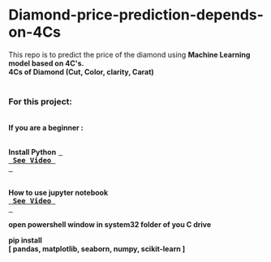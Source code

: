 # Diamond-price-prediction-depends-on-4Cs<br>
This repo is to predict the price of the diamond using <b>Machine Learning model<b> based on 4C's.<br>
4Cs of Diamond (Cut, Color, clarity, Carat)<br><br>

<h3>For this project:</h3><br>
 If you are a beginner :<br>
 
<br>Install Python [<kbd> <br> See Video <br> </kbd>][KBD]

<br>How to use jupyter notebook  [<kbd> <br> See Video <br> </kbd>][See Video] <br>

 
open powershell window in system32 folder of you C drive
 
pip install 
<br>[ pandas, matplotlib, seaborn, numpy, scikit-learn ]

 
[See Video]: https://www.youtube.com/watch?v=6jgpCSYiV_o
[KBD]: https://www.youtube.com/watch?v=MoeQlmeJnPg

